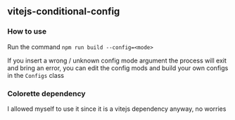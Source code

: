 ## vitejs-conditional-config

### How to use

Run the command ``npm run build --config=<mode>``

If you insert a wrong / unknown config mode argument the process will exit and bring an error, you can edit the config mods and build your own configs in the ``Configs`` class

### Colorette dependency

I allowed myself to use it since it is a vitejs dependency anyway, no worries
